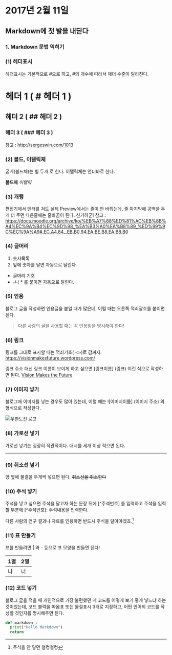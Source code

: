 # 2017년 2월 11일

## Markdown에 첫 발을 내딛다

### 1. Markdown 문법 익히기

### (1) 헤더표시
헤더표시는 기본적으로 #으로 하고, #의 개수에 따라서 헤더 수준이 달라진다.
# 헤더 1 ( # 헤더 1 )
## 헤더 2 ( ## 헤더 2 )
### 헤더 3 ( ### 헤더 3 )
참고 : http://sergeswin.com/1013

### (2) 볼드, 이탤릭체
굵게(볼드체)는 별 두개 로 한다. 이탤릭체는 언더바로 한다.

 **볼드체**  _이탤릭_

### (3) 개행
편집기에서 엔터를 쳐도 실제 Preview에서는 줄이 안 바뀌는데, 줄 마지막에 공백을 두개 더 주면 다음줄에는 줄바꿈이 된다.
신기하군!
참고 : https://docs.moodle.org/archive/ko/%EB%A7%88%ED%81%AC%EB%8B%A4%EC%9A%B4%EC%9D%98_%EA%B3%A0%EA%B8%89_%ED%99%9C%EC%9A%A9#.EC.A4.84_.EB.B0.94.EA.BE.B8.EA.B8.B0

### (4) 글머리
1. 숫자목록
2. 앞에 숫자를 달면 자동으로 달린다


- 글머리 기호
- -나 * 를 붙이면 자동으로 달린다.


### (5) 인용
블로그 글을 작성하면 인용글을 붙일 때가 많은데, 이럴 때는 오른쪽 꺽쇠괄호를 붙이면 된다.
> 다른 사람의 글을 사용할 때는 꼭 인용임을 명시해야 한다!

### (6) 링크
링크를 그대로 표시할 때는 꺽쇠기호( <>)로 감싸자.
<https://visionmakesfuture.wordpress.com/>

링크 주소 대신 링크 이름이 보이게 하고 싶으면 [링크이름] (링크) 이런 식으로 작성하면 된다.
[Vision Makes the Future](https://visionmakesfuture.wordpress.com/)

### (7) 이미지 넣기
블로그에 이미지를 넣는 경우도 많이 있는데,
이럴 때는 ![이미지이름] (이미지 주소) 의 형식으로 작성한다.

![무한도전 로고](http://cfile232.uf.daum.net/image/14713D044951BB9588F939)

### (8) 가로선 넣기
가로선 넣기는 굉장히 직관적이다. 대시를 세개 이상 적으면 된다.

---

### (9) 취소선 넣기
양 옆에 물결을 두개씩 넣으면 된다.
~~취소선을 취소한다~~

### (10) 주석 넣기
주석을 넣고 싶으면 주석을 달고자 하는 문장 뒤에 [^주석번호] 를 입력하고 주석을 입력할 부분에 [^주석번호]: 주석내용을 입력한다.

다른 사람의 연구 결과나 자료를 인용하면 반드시 주석을 달아야겠죠.[^1]

[^1]: 주석을 안 달면 철컹철컹

### (11) 표 만들기
표를 만들려면 | 와 - 등으로 표 모양을 만들면 된다!

1열 | 2열
-|-
나 | 너

### (12) 코드 넣기
블로그 글을 적을 때 개인적으로 가장 불편했던 게 코드를 어떻게 보기 좋게 넣느냐 하는 것이었는데, 코드 블럭을 따옴표 또는 물결표시 3개로 지정하고, 어떤 언어의 코드를 작성할 것인지를 명시해주면 된다.

~~~python
def markdown :
  print("Hello Markdown")
  return  
~~~
